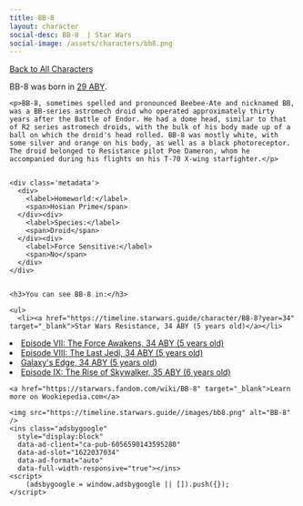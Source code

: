 ```yaml
---
title: BB-8
layout: character
social-desc: BB-8  | Star Wars
social-image: /assets/characters/bb8.png
---
```

<a href="/character" class="smaller">Back to All Characters</a>

<div class="character-profile container">
  <div class="col-10">
    <p>
    BB-8             was born in <a href="https://timeline.starwars.guide/character/BB-8?year=29" target="_blank">29 ABY</a>.
    </p>

    <p>BB-8, sometimes spelled and pronounced Beebee-Ate and nicknamed BB, was a BB-series astromech droid who operated approximately thirty years after the Battle of Endor. He had a dome head, similar to that of R2 series astromech droids, with the bulk of his body made up of a ball on which the droid's head rolled. BB-8 was mostly white, with some silver and orange on his body, as well as a black photoreceptor. The droid belonged to Resistance pilot Poe Dameron, whom he accompanied during his flights on his T-70 X-wing starfighter.</p>


    <div class='metadata'>
      <div>
        <label>Homeworld:</label>
        <span>Hosian Prime</span>
      </div><div>
        <label>Species:</label>
        <span>Droid</span>
      </div><div>
        <label>Force Sensitive:</label>
        <span>No</span>
      </div>
    </div>


    <h3>You can see BB-8 in:</h3>

    <ul>
      <li><a href="https://timeline.starwars.guide/character/BB-8?year=34" target="_blank">Star Wars Resistance, 34 ABY (5 years old)</a></li>
  <li><a href="https://timeline.starwars.guide/character/BB-8?year=34" target="_blank">Episode VII: The Force Awakens, 34 ABY (5 years old)</a></li>
  <li><a href="https://timeline.starwars.guide/character/BB-8?year=34" target="_blank">Episode VIII: The Last Jedi, 34 ABY (5 years old)</a></li>
  <li><a href="https://timeline.starwars.guide/character/BB-8?year=34" target="_blank">Galaxy's Edge, 34 ABY (5 years old)</a></li>
  <li><a href="https://timeline.starwars.guide/character/BB-8?year=35" target="_blank">Episode IX: The Rise of Skywalker, 35 ABY (6 years old)</a></li>
    </ul>

    <a href="https://starwars.fandom.com/wiki/BB-8" target="_blank">Learn more on Wookiepedia.com</a>
  </div>
  <div class="character_image col-2">
    
    <img src="https://timeline.starwars.guide//images/bb8.png" alt="BB-8" />
    <ins class="adsbygoogle"
      style="display:block"
      data-ad-client="ca-pub-6056590143595280"
      data-ad-slot="1622037034"
      data-ad-format="auto"
      data-full-width-responsive="true"></ins>
    <script>
        (adsbygoogle = window.adsbygoogle || []).push({});
    </script>
  </div>
</div>
